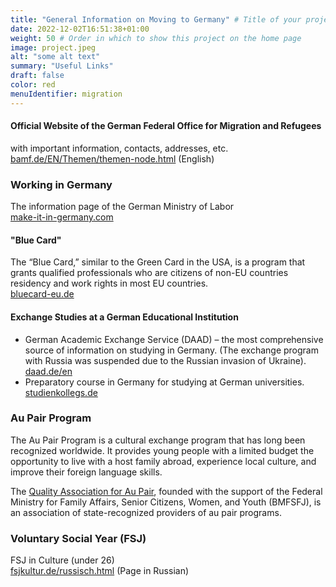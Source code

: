 ```yaml
---
title: "General Information on Moving to Germany" # Title of your project
date: 2022-12-02T16:51:38+01:00
weight: 50 # Order in which to show this project on the home page
image: project.jpeg
alt: "some alt text"
summary: "Useful Links"
draft: false
color: red
menuIdentifier: migration
---
```


#### Official Website of the German Federal Office for Migration and Refugees
with important information, contacts, addresses, etc. \
[bamf.de/EN/Themen/themen-node.html](https://www.bamf.de/EN/Themen/themen-node.html) (English)

### Working in Germany
The information page of the German Ministry of Labor \
[make-it-in-germany.com](https://www.make-it-in-germany.com/de/)

#### "Blue Card"
The “Blue Card,” similar to the Green Card in the USA, is a program that grants qualified professionals who are citizens of non-EU countries residency and work rights in most EU countries. \
[bluecard-eu.de](https://www.bluecard-eu.de/)

#### Exchange Studies at a German Educational Institution
- German Academic Exchange Service (DAAD) – the most comprehensive source of information on studying in Germany. (The exchange program with Russia was suspended due to the Russian invasion of Ukraine). \
  [daad.de/en](https://www.daad.de/en/study-and-research-in-germany/)
- Preparatory course in Germany for studying at German universities. \
  [studienkollegs.de](https://www.studienkollegs.de/)

### Au Pair Program
The Au Pair Program is a cultural exchange program that has long been recognized worldwide. It provides young people with a limited budget the opportunity to live with a host family abroad, experience local culture, and improve their foreign language skills.

The [Quality Association for Au Pair](https://www.guetegemeinschaft-aupair.de/ru/home.html), founded with the support of the Federal Ministry for Family Affairs, Senior Citizens, Women, and Youth (BMFSFJ), is an association of state-recognized providers of au pair programs.

### Voluntary Social Year (FSJ)
FSJ in Culture (under 26) \
[fsjkultur.de/russisch.html](https://www.freiwilligendienste-kultur-bildung.de/ru/) (Page in Russian)
